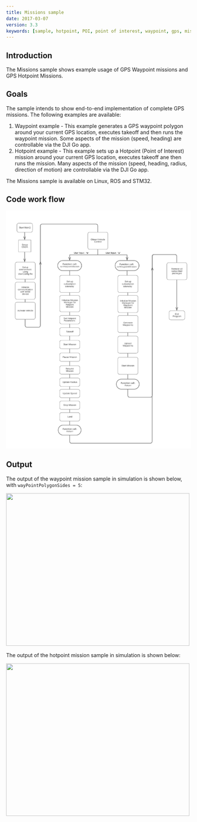 ```yaml
---
title: Missions sample
date: 2017-03-07
version: 3.3
keywords: [sample, hotpoint, POI, point of interest, waypoint, gps, missions]
---
```


## Introduction

The Missions sample shows example usage of GPS Waypoint missions and GPS Hotpoint Missions.

## Goals

The sample intends to show end-to-end implementation of complete GPS missions. The following examples are available:

1. Waypoint example - This example generates a GPS waypoint polygon around your current GPS location, executes takeoff and then runs the waypoint mission. Some aspects of the mission (speed, heading) are controllable via the DJI Go app.
2. Hotpoint example - This example sets up a Hotpoint (Point of Interest) mission around your current GPS location, executes takeoff ane then runs the mission.  Many aspects of the mission (speed, heading, radius, direction of motion) are controllable via the DJI Go app.

The Missions sample is available on Linux, ROS and STM32.

## Code work flow

[![Mission code workflow](../../images/samples/missions_sample_flowchart.png)](../../images/samples/missions_sample_flowchart.png)

## Output

The output of the waypoint mission sample in simulation is shown below, with `wayPointPolygonSides = 5`:

<img src="../../images/samples/Mission.gif" width="500" height="416" />


The output of the hotpoint mission sample in simulation is shown below:

<img src="../../images/samples/Hotpoint.gif" width="500" height="416" />